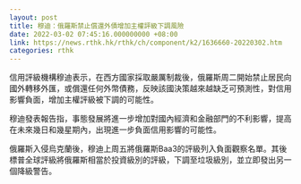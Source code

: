 ```yaml
---
layout: post
title: 穆迪：俄羅斯禁止償還外債增加主權評級下調風險
date: 2022-03-02 07:45:16.000000000 +08:00
link: https://news.rthk.hk/rthk/ch/component/k2/1636660-20220302.htm
categories: rthk
---
```


信用評級機構穆迪表示，在西方國家採取嚴厲制裁後，俄羅斯周二開始禁止居民向國外轉移外匯，或償還任何外幣債務，反映該國決策越來越缺乏可預測性，對信用影響負面，增加主權評級被下調的可能性。

穆迪發表報告指，事態發展將進一步增加對國內經濟和金融部門的不利影響，提高在未來幾日和幾星期內，出現進一步負面信用影響的可能性。

俄羅斯入侵烏克蘭後，穆迪上周五將俄羅斯Baa3的評級列入負面觀察名單。其後標普全球評級將俄羅斯相當於投資級別的評級，下調至垃圾級別，並立即發出另一個降級警告。
